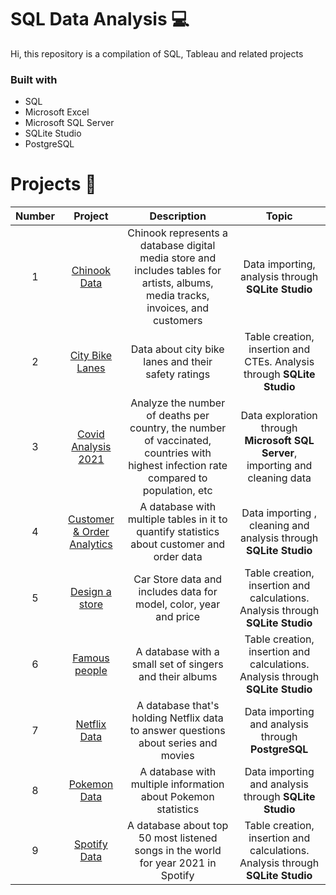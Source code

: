 # SQL Data Analysis 💻
Hi, this repository is a compilation of SQL, Tableau and related projects

### Built with 
- SQL 
- Microsoft Excel
- Microsoft SQL Server
- SQLite Studio
- PostgreSQL

# Projects 💫

| Number    | Project   | Description  | Topic  | 
| :-------------: | :-------------: | :-------------: | :-------------: | 
| 1      | [ Chinook Data](https://github.com/AndreaDev14/SQL-Portfolio/blob/main/chinook.sql) | Chinook represents a database digital media store and includes tables for artists, albums, media tracks, invoices, and customers|  Data importing,  analysis through **SQLite Studio**| 
| 2     | [ City Bike Lanes](https://github.com/AndreaDev14/SQL-Portfolio/blob/main/chinook.sql) | Data about city bike lanes and their safety ratings|  Table creation, insertion and CTEs.  Analysis through **SQLite Studio**| 
| 3    | [ Covid Analysis 2021](https://github.com/AndreaDev14/SQL-Portfolio/tree/main/Covid%20Analysis%202021) | Analyze the number of deaths per country, the number of vaccinated, countries with highest infection rate compared to population, etc|  Data exploration through **Microsoft SQL Server**, importing and cleaning data| 
|4     | [Customer & Order Analytics](https://github.com/AndreaDev14/SQL-Portfolio/blob/main/customer%26order.sql)  | A database with multiple tables in it to quantify statistics about customer and order data| Data importing , cleaning and analysis through **SQLite Studio**| 
|5    | [Design a store ](https://github.com/AndreaDev14/SQL-Portfolio/blob/main/designStore.sql)  | Car Store data and includes data for model, color, year and price| Table creation, insertion and calculations.  Analysis through **SQLite Studio**| 
|6    | [Famous people](https://github.com/AndreaDev14/SQL-Portfolio/blob/main/famousPeople.sql)  | A database with a small set of  singers and their albums | Table creation, insertion and calculations.  Analysis through **SQLite Studio**| 
|7     | [Netflix Data](https://github.com/AndreaDev14/SQL-Portfolio/blob/main/netflixData.sql)  |  A database that's holding Netflix data to answer questions about series and movies| Data importing and analysis through **PostgreSQL**| 
|8    | [Pokemon Data](https://github.com/AndreaDev14/SQL-Portfolio/blob/main/pokemonData.sql)  | A database with multiple information about Pokemon statistics| Data importing and analysis through **SQLite Studio**| 
|9   | [Spotify Data](https://github.com/AndreaDev14/SQL-Portfolio/blob/main/spotifyData.sql)  | A database about top 50 most listened songs in the world for year 2021 in Spotify | Table creation, insertion and calculations.  Analysis through **SQLite Studio**| 




